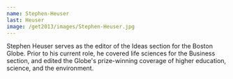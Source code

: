 ```yaml
---
name: Stephen-Heuser
last: Heuser
image: /get2013/images/Stephen-Heuser.jpg
---
```


Stephen Heuser serves as the editor of the Ideas section for the Boston Globe. Prior to his current role, he covered life sciences for the Business section, and edited the Globe's prize-winning coverage of higher education, science, and the environment.

